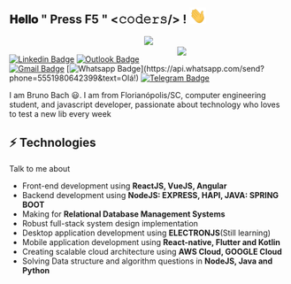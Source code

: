 <h2> 𝐇𝐞𝐥𝐥𝐨 " Press F5 " <𝚌𝚘𝚍𝚎𝚛𝚜/> ! <img src="https://raw.githubusercontent.com/ABSphreak/ABSphreak/master/gifs/Hi.gif" width="30px"></h2>

<div align="center">
    	<img src="https://brunobach.herokuapp.com/image">
</div>

<img align='right' src='https://user-images.githubusercontent.com/5713670/87202985-820dcb80-c2b6-11ea-9f56-7ec461c497c3.gif' width='200"'>

 [![Linkedin Badge](https://img.shields.io/badge/-brunobach-blue?style=flat-square&logo=Linkedin&logoColor=white&link=https://www.linkedin.com/in/bruno-bach/)](https://www.linkedin.com/in/bruno-bach/) [![Outlook Badge](https://img.shields.io/badge/-brunobach_sl-informational?style=flat-square&labelColor=9&logo=Microsoft-Outlook&link=mailto:brunobach_sl@hotmail.com)](mailto:brunobach_sl@hotmail.com)
[![Gmail Badge](https://img.shields.io/badge/-bruno.bach13-c14438?style=flat-square&logo=Gmail&logoColor=white&link=mailto:bruno.bach13@gmail.com)](mailto:bruno.bach13@gmail.com)
[![Whatsapp Badge](https://img.shields.io/badge/-Whatsapp-4CA143?style=flat-square&labelColor=4CA143&logo=whatsapp&logoColor=white&link=https://api.whatsapp.com/send?phone=5551980642399&text=Olá!)](https://api.whatsapp.com/send?phone=5551980642399&text=Olá!)
[![Telegram Badge](https://img.shields.io/badge/-Telegram-1ca0f1?style=flat-square&labelColor=1ca0f1&logo=telegram&logoColor=white&link=https://t.me/brunobach)](https://t.me/brunobach)

I am Bruno Bach 😃. I am from Florianópolis/SC, computer engineering student, and javascript developer, passionate about technology who loves to test a new lib every week
## ⚡ Technologies
Talk to me about
- Front-end development using **ReactJS, VueJS, Angular**
- Backend development using **NodeJS: EXPRESS, HAPI, JAVA: SPRING BOOT**
- Making for **Relational Database Management Systems**
- Robust full-stack system design implementation
- Desktop application development using **ELECTRONJS**(Still learning)
- Mobile application development using **React-native, Flutter and Kotlin**
- Creating scalable cloud architecture using **AWS Cloud, GOOGLE Cloud**
- Solving Data structure and algorithm questions in **NodeJS, Java and Python**
